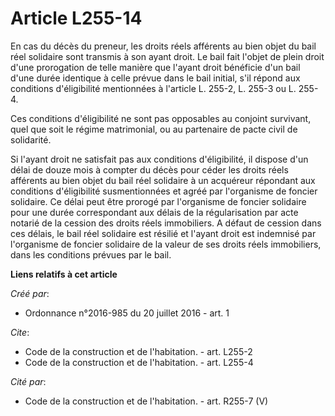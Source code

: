 # Article L255-14

En cas du décès du preneur, les droits réels afférents au bien objet du bail réel solidaire sont transmis à son ayant droit.
Le bail fait l'objet de plein droit d'une prorogation de telle manière que l'ayant droit bénéficie d'un bail d'une durée
identique à celle prévue dans le bail initial, s'il répond aux conditions d'éligibilité mentionnées à l'article L. 255-2, L.
255-3 ou L. 255-4.

Ces conditions d'éligibilité ne sont pas opposables au conjoint survivant, quel que soit le régime matrimonial, ou au
partenaire de pacte civil de solidarité. 

Si l'ayant droit ne satisfait pas aux conditions d'éligibilité, il dispose d'un délai de douze mois à compter du décès pour
céder les droits réels afférents au bien objet du bail réel solidaire à un acquéreur répondant aux conditions d'éligibilité
susmentionnées et agréé par l'organisme de foncier solidaire. Ce délai peut être prorogé par l'organisme de foncier solidaire
pour une durée correspondant aux délais de la régularisation par acte notarié de la cession des droits réels immobiliers. A
défaut de cession dans ces délais, le bail réel solidaire est résilié et l'ayant droit est indemnisé par l'organisme de
foncier solidaire de la valeur de ses droits réels immobiliers, dans les conditions prévues par le bail.

**Liens relatifs à cet article**

_Créé par_:

  - Ordonnance n°2016-985 du 20 juillet 2016 - art. 1

_Cite_:

  - Code de la construction et de l'habitation. - art. L255-2
  - Code de la construction et de l'habitation. - art. L255-4

_Cité par_:

  - Code de la construction et de l'habitation. - art. R255-7 (V)
